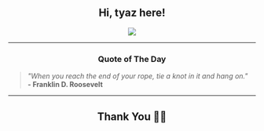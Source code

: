 <h2 align="center"> Hi, tyaz here!</h2>

<p align="center">
<a href="https://github.com/tyazx" alt="github streak"><img src="https://dvst-streak.herokuapp.com/?user=tyazx&theme=tokyonight&fire=DD472C"></a>
</p>

<hr>
<h3 align="center">Quote of The Day</h3>
<p align="center">
<blockquote>
<i>"When you reach the end of your rope, tie a knot in it and hang on."</i>
<br>
<b>- Franklin D. Roosevelt</b>
</blockquote>
</p>


<hr>
<h2 align="center">Thank You 🙏🏼</h2>
